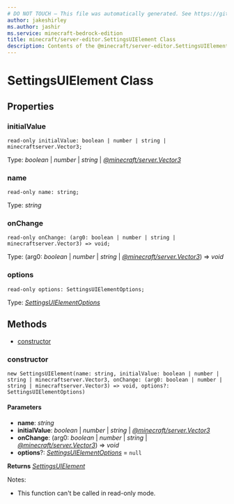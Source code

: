 ```yaml
---
# DO NOT TOUCH — This file was automatically generated. See https://github.com/mojang/minecraftapidocsgenerator to modify descriptions, examples, etc.
author: jakeshirley
ms.author: jashir
ms.service: minecraft-bedrock-edition
title: minecraft/server-editor.SettingsUIElement Class
description: Contents of the @minecraft/server-editor.SettingsUIElement class.
---
```

# SettingsUIElement Class

## Properties

### **initialValue**
`read-only initialValue: boolean | number | string | minecraftserver.Vector3;`

Type: *boolean* | *number* | *string* | [*@minecraft/server.Vector3*](../../minecraft/server/Vector3.md)

### **name**
`read-only name: string;`

Type: *string*

### **onChange**
`read-only onChange: (arg0: boolean | number | string | minecraftserver.Vector3) => void;`

Type: (arg0: *boolean* | *number* | *string* | [*@minecraft/server.Vector3*](../../minecraft/server/Vector3.md)) => *void*

### **options**
`read-only options: SettingsUIElementOptions;`

Type: [*SettingsUIElementOptions*](SettingsUIElementOptions.md)

## Methods
- [constructor](#constructor)

### **constructor**
`
new SettingsUIElement(name: string, initialValue: boolean | number | string | minecraftserver.Vector3, onChange: (arg0: boolean | number | string | minecraftserver.Vector3) => void, options?: SettingsUIElementOptions)
`

#### **Parameters**
- **name**: *string*
- **initialValue**: *boolean* | *number* | *string* | [*@minecraft/server.Vector3*](../../minecraft/server/Vector3.md)
- **onChange**: (arg0: *boolean* | *number* | *string* | [*@minecraft/server.Vector3*](../../minecraft/server/Vector3.md)) => *void*
- **options**?: [*SettingsUIElementOptions*](SettingsUIElementOptions.md) = `null`

**Returns** [*SettingsUIElement*](SettingsUIElement.md)
  
Notes:
- This function can't be called in read-only mode.
